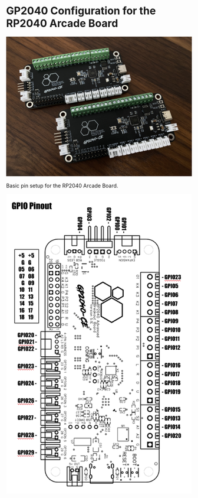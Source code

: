 # GP2040 Configuration for the RP2040 Arcade Board

![RP2040 Arcade Board](assets/RP2040ArcadeBoard.jpg)

Basic pin setup for the RP2040 Arcade Board.

![Pin Mapping](assets/RP2040ArcadeBoard_pinout.png)
